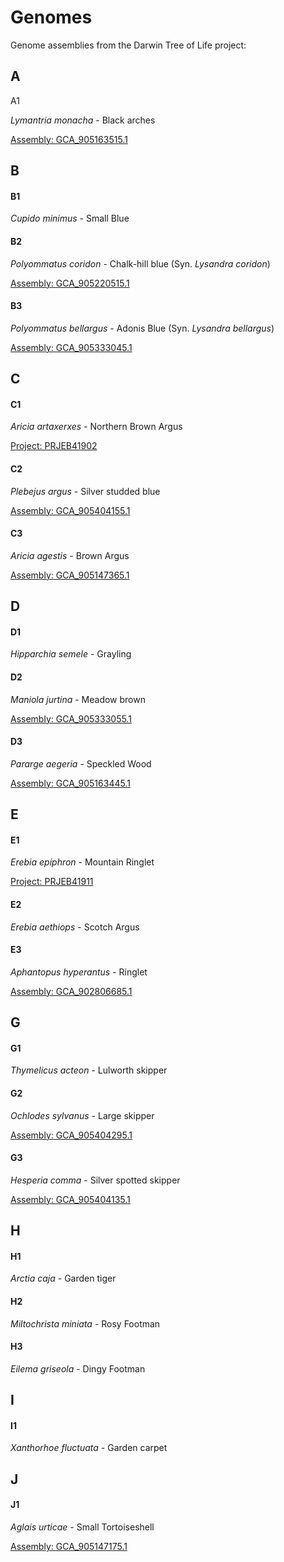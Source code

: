 # Genomes

Genome assemblies from the Darwin Tree of Life project: 


## A

A1

*Lymantria monacha* - Black arches

[Assembly: GCA_905163515.1](https://www.ebi.ac.uk/ena/browser/view/GCA_905163515.1)


## B

#### B1

*Cupido minimus* - Small Blue

[]()

#### B2

*Polyommatus coridon* - Chalk-hill blue  (Syn. *Lysandra coridon*)

[Assembly: GCA_905220515.1](https://www.ebi.ac.uk/ena/browser/view/GCA_905220515.1)

#### B3

*Polyommatus bellargus* - Adonis Blue  (Syn. *Lysandra bellargus*)

[Assembly: GCA_905333045.1](https://www.ebi.ac.uk/ena/browser/view/GCA_905333045.1)



## C 

#### C1

*Aricia artaxerxes* - Northern Brown Argus

[Project: PRJEB41902](https://www.ebi.ac.uk/ena/browser/view/PRJEB41902)

#### C2

*Plebejus argus* - Silver studded blue

[Assembly: GCA_905404155.1](https://www.ebi.ac.uk/ena/browser/view/GCA_905404155.1)

#### C3


*Aricia agestis* - Brown Argus

[Assembly: GCA_905147365.1](https://www.ebi.ac.uk/ena/browser/view/GCA_905147365.1)

## D

#### D1

*Hipparchia semele* - Grayling

#### D2

*Maniola jurtina* - Meadow brown

[Assembly: GCA_905333055.1](https://www.ebi.ac.uk/ena/browser/view/GCA_905333055.1)

#### D3

*Pararge aegeria* - Speckled Wood
 
[Assembly: GCA_905163445.1](https://www.ebi.ac.uk/ena/browser/view/GCA_905163445.1?show=blobtoolkit)
 
 
## E

#### E1

*Erebia epiphron* - Mountain Ringlet

[Project: PRJEB41911](https://www.ebi.ac.uk/ena/browser/view/PRJEB41911)

#### E2

*Erebia aethiops* - Scotch Argus

[]()

#### E3

*Aphantopus hyperantus* - Ringlet

[Assembly: GCA_902806685.1](https://www.ebi.ac.uk/ena/browser/view/GCA_902806685.1)


## G

#### G1

*Thymelicus acteon* - Lulworth skipper

#### G2

*Ochlodes sylvanus* - Large skipper

[Assembly: GCA_905404295.1](https://www.ebi.ac.uk/ena/browser/view/GCA_905404295.1)


#### G3

*Hesperia comma* - Silver spotted skipper

[Assembly: GCA_905404135.1](https://www.ebi.ac.uk/ena/browser/view/GCA_905404135.1)

## H

#### H1

*Arctia caja* - Garden tiger

#### H2

*Miltochrista miniata* - Rosy Footman

#### H3

*Eilema griseola* - Dingy Footman

## I

#### I1

*Xanthorhoe fluctuata* - Garden carpet

## J

#### J1

*Aglais urticae* - Small Tortoiseshell

[Assembly: GCA_905147175.1](https://www.ebi.ac.uk/ena/browser/view/GCA_905147175.1?show=blobtoolkit)

